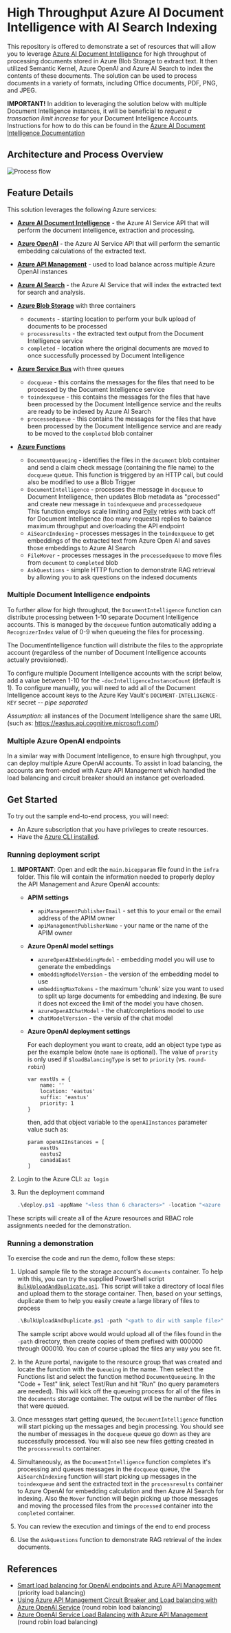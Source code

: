 # High Throughput Azure AI Document Intelligence with AI Search Indexing

This repository is offered to demonstrate a set of resources that will allow you to leverage [Azure AI Document Intelligence](https://learn.microsoft.com/en-us/azure/ai-services/document-intelligence/?view=doc-intel-4.0.0) for high throughput of processing documents stored in Azure Blob Storage to extract text. It then utilized Semantic Kernel, Azure OpenAI and Azure AI Search to index the contents of these documents. The solution can be used to process documents in a variety of formats, including Office documents, PDF, PNG, and JPEG.



**IMPORTANT!** In addition to leveraging the solution below with multiple Document Intelligence instances, it will be beneficial to _request a transaction limit increase_ for your Document Intelligence Accounts. Instructions for how to do this can be found in the [Azure AI Document Intelligence Documentation](https://docs.microsoft.com/en-us/azure/applied-ai-services/form-recognizer/service-limits#increasing-transactions-per-second-request-limit)

## Architecture and Process Overview

![Process flow](Images/ProcessFlow.png)


## Feature Details

This solution leverages the following Azure services:

- **[Azure AI Document Intelligence](https://learn.microsoft.com/en-us/azure/ai-services/document-intelligence/?view=doc-intel-4.0.0)** - the Azure AI Service API that will perform the document intelligence, extraction and processing.

- **[Azure OpenAI](https://azure.microsoft.com/en-us/products/ai-services/openai-service)** - the Azure AI Service API that will perform the semantic embedding calculations of the extracted text.
- **[Azure API Management](https://learn.microsoft.com/en-us/azure/api-management/)** - used to load balance across multiple Azure OpenAI instances
- **[Azure AI Search](https://learn.microsoft.com/en-us/azure/search/search-what-is-azure-search)** - the Azure AI Service that will index the extracted text for search and analysis.
- **[Azure Blob Storage](https://learn.microsoft.com/en-us/azure/storage/blobs/storage-blobs-introduction)** with three containers
  - `documents` - starting location to perform your bulk upload of documents to be processed
  - `processresults`  - the extracted text output from the Document Intelligence service
  - `completed` - location where the original documents are moved to once successfully processed by Document Intelligence
- **[Azure Service Bus](https://learn.microsoft.com/en-us/azure/service-bus-messaging/)** with three queues
  - `docqueue` - this contains the messages for the files that need to be processed by the Document Intelligence service
  - `toindexqueue` - this contains the messages for the files that have been processed by the Document Intelligence service and the reults are ready to be indexed by Azure AI Search
  - `processedqueue` - this contains the messages for the files that have been processed by the Document Intelligence service and are ready to be moved to the `completed` blob container
- **[Azure Functions](https://learn.microsoft.com/en-us/azure/azure-functions/functions-overview?pivots=programming-language-csharp)**
  - `DocumentQueueing` - identifies the files in the `document` blob container and send a claim check message (containing the file name) to the `docqueue` queue. This function is triggered by an HTTP call, but could also be modified to use a Blob Trigger
  - `DocumentIntelligence` - processes the message in `docqueue` to Document Intelligence, then updates Blob metadata as "processed" and create new message in `toindexqueue` and `processedqueue` \
    This function employs scale limiting and [Polly](https://github.com/App-vNext/Polly) retries with back off for Document Intelligence (too many requests) replies to balance maximum throughput and overloading the API endpoint
  - `AiSearcIndexing` - processes messages in the `toindexqueue` to get embeddings of the extracted text from Azure Open AI and saves those embeddings to Azure AI Search
  - `FileMover` - processes messages in the `processedqueue` to move files from `document` to `completed` blob
  - `AskQuestions` - simple HTTP function to demonstrate RAG retrieval by allowing you to ask questions on the indexed documents

### Multiple Document Intelligence endpoints

To further allow for high throughput, the `DocumentIntelligence` function can distribute processing between 1-10 separate Document Intelligence accounts. This is managed by the `docqueue` funtion automatically adding a `RecognizerIndex` value of 0-9 when queueing the files for processing. 

The DocumentIntelligence function will distribute the files to the appropriate account (regardless of the number of Document Intelligence accounts actually provisioned). 

To configure multiple Document Intelligence accounts with the script below, add a value between 1-10 for the `-docIntelligenceInstanceCount` (default is 1). To configure manually, you will need to add all of the Document Intelligence account keys to the Azure Key Vault's `DOCUMENT-INTELLIGENCE-KEY` secret -- _pipe separated_

_Assumption:_ all instances of the Document Intelligence share the same URL (such as: https://eastus.api.cognitive.microsoft.com/)

### Multiple Azure OpenAI endpoints

In a similar way with Document Intelligence, to ensure high throughput, you can deploy multiple Azure OpenAI accounts. To assist in load balancing, the accounts are front-ended with Azure API Management which handled the load balancing and circuit breaker should an instance get overloaded.


## Get Started

To try out the sample end-to-end process, you will need:

- An Azure subscription that you have privileges to create resources.
- Have the [Azure CLI installed](https://docs.microsoft.com/en-us/cli/azure/install-azure-cli).

### Running deployment script

1. **IMPORTANT**: Open and edit the `main.bicepparam` file found in the `infra` folder. This file will contain the information needed to properly deploy the API Management and Azure OpenAI accounts:

    - **APIM settings**
      - `apiManagementPublisherEmail` - set this to your email or the email address of the APIM owner
      - `apiManagementPublisherName` - your name or the name of the APIM owner

    - **Azure OpenAI model settings**

      - `azureOpenAIEmbeddingModel` - embedding model you will use to generate the embeddings
      - `embeddingModelVersion` - the version of the embedding model to use
      - `embeddingMaxTokens` - the maximum 'chunk' size you want to used to split up large documents for embedding and indexing. Be sure it does not exceed the limit of the model you have chosen.
      - `azureOpenAIChatModel` - the chat/completions model to use
      - `chatModelVersion` - the versio of the chat model

    - **Azure OpenAI deployment settings**

        For each deployment you want to create, add an object type type as per the example below (note `name` is optional). The value of `prority` is only used if `$loadBalancingType` is set to `priority` (vs. `round-robin`)

        ``` bicep
        var eastUs = {
            name: ''
            location: 'eastus'
            suffix: 'eastus'
            priority: 1
        }
        ```

        then, add that object variable to the `openAIInstances` parameter value such as:

        ``` bicep
        param openAIInstances = [
            eastUs
            eastus2
            canadaEast  
        ]
        ```

2. Login to the Azure CLI:  `az login`
3. Run the deployment command

    ``` PowerShell
    .\deploy.ps1 -appName "<less than 6 characters>" -location "<azure region>" -docIntelligenceInstanceCount "<number needed>" -loadBalancingType "<priority or round-robin>"
    ```

These scripts will create all of the Azure resources and RBAC role assignments needed for the demonstration.

### Running a demonstration

To exercise the code and run the demo, follow these steps:


1. Upload sample file to the storage account's `documents` container. To help with this, you can try the supplied PowerShell script [`BulkUploadAndDuplicate.ps1`](Scripts/BulkUploadAndDuplicate.ps1). This script will take a directory of local files and upload them to the storage container. Then, based on your settings, duplicate them to help you easily create a large library of files to process

    ```Powershell
    .\BulkUploadAndDuplicate.ps1 -path "<path to dir with sample file>" -storageAccountName "<storage account name>" -containerName "incoming" -counterStart 0 -duplicateCount 10
    ```

    The sample script above would would upload all of the files found in the `-path` directory, then create copies of them prefixed with 000000 through 000010. You can of course upload the files any way you see fit.

2. In the Azure portal, navigate to the resource group that was created and locate the function with the `Queueing` in the name. Then select the Functions list and select the function method `DocumentQueueing`. In the "Code + Test" link, select Test/Run and hit "Run" (no query parameters are needed). This will kick off the queueing process for all of the files in the `documents` storage container. The output will be the number of files that were queued.

3. Once messages start getting queued, the `DocumentIntelligence` function will start picking up the messages and begin processing. You should see the number of messages in the `docqueue` queue go down as they are successfully processed. You will also see new files getting created in the `processresults` container.

4. Simultaneously, as the `DocumentIntelligence` function completes it's processing and queues messages in the `docqueue` queue, the `AiSearchIndexing` function will start picking up messages in the `toindexqueue` and sent the extracted text in the `processresults` container to Azure OpenAI for embedding calculation and then Azure AI Search for indexing. Also the `Mover` function will begin picking up those messages and moving the processed files from the `processed` container into the `completed` container.

5. You can review the execution and timings of the end to end process

6. Use the `AskQuestions` function to demonstrate RAG retrieval of the index documents.

## References

- [Smart load balancing for OpenAI endpoints and Azure API Management](https://techcommunity.microsoft.com/t5/fasttrack-for-azure/smart-load-balancing-for-openai-endpoints-and-azure-api/ba-p/3991616) (priority load balancing)
- [Using Azure API Management Circuit Breaker and Load balancing with Azure OpenAI Service](https://techcommunity.microsoft.com/t5/fasttrack-for-azure/using-azure-api-management-circuit-breaker-and-load-balancing/ba-p/4041003) (round robin load balancing)
- [Azure OpenAI Service Load Balancing with Azure API Management](https://github.com/Azure-Samples/azure-openai-apim-load-balancing) (round robin load balancing)